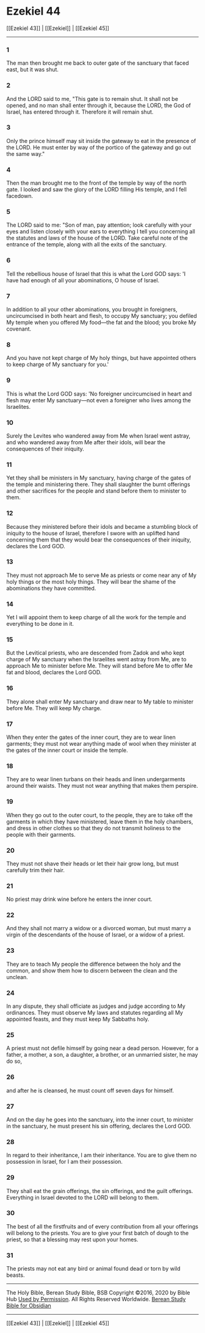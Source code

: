 # Ezekiel 44

[[Ezekiel 43]] | [[Ezekiel]] | [[Ezekiel 45]]

---

### 1
The man then brought me back to outer gate of the sanctuary that faced east, but it was shut.

### 2
And the LORD said to me, "This gate is to remain shut. It shall not be opened, and no man shall enter through it, because the LORD, the God of Israel, has entered through it. Therefore it will remain shut.

### 3
Only the prince himself may sit inside the gateway to eat in the presence of the LORD. He must enter by way of the portico of the gateway and go out the same way."

### 4
Then the man brought me to the front of the temple by way of the north gate. I looked and saw the glory of the LORD filling His temple, and I fell facedown.

### 5
The LORD said to me: "Son of man, pay attention; look carefully with your eyes and listen closely with your ears to everything I tell you concerning all the statutes and laws of the house of the LORD. Take careful note of the entrance of the temple, along with all the exits of the sanctuary.

### 6
Tell the rebellious house of Israel that this is what the Lord GOD says: 'I have had enough of all your abominations, O house of Israel.

### 7
In addition to all your other abominations, you brought in foreigners, uncircumcised in both heart and flesh, to occupy My sanctuary; you defiled My temple when you offered My food—the fat and the blood; you broke My covenant.

### 8
And you have not kept charge of My holy things, but have appointed others to keep charge of My sanctuary for you.'

### 9
This is what the Lord GOD says: 'No foreigner uncircumcised in heart and flesh may enter My sanctuary—not even a foreigner who lives among the Israelites.

### 10
Surely the Levites who wandered away from Me when Israel went astray, and who wandered away from Me after their idols, will bear the consequences of their iniquity.

### 11
Yet they shall be ministers in My sanctuary, having charge of the gates of the temple and ministering there. They shall slaughter the burnt offerings and other sacrifices for the people and stand before them to minister to them.

### 12
Because they ministered before their idols and became a stumbling block of iniquity to the house of Israel, therefore I swore with an uplifted hand concerning them that they would bear the consequences of their iniquity, declares the Lord GOD.

### 13
They must not approach Me to serve Me as priests or come near any of My holy things or the most holy things. They will bear the shame of the abominations they have committed.

### 14
Yet I will appoint them to keep charge of all the work for the temple and everything to be done in it.

### 15
But the Levitical priests, who are descended from Zadok and who kept charge of My sanctuary when the Israelites went astray from Me, are to approach Me to minister before Me. They will stand before Me to offer Me fat and blood, declares the Lord GOD.

### 16
They alone shall enter My sanctuary and draw near to My table to minister before Me. They will keep My charge.

### 17
When they enter the gates of the inner court, they are to wear linen garments; they must not wear anything made of wool when they minister at the gates of the inner court or inside the temple.

### 18
They are to wear linen turbans on their heads and linen undergarments around their waists. They must not wear anything that makes them perspire.

### 19
When they go out to the outer court, to the people, they are to take off the garments in which they have ministered, leave them in the holy chambers, and dress in other clothes so that they do not transmit holiness to the people with their garments.

### 20
They must not shave their heads or let their hair grow long, but must carefully trim their hair.

### 21
No priest may drink wine before he enters the inner court.

### 22
And they shall not marry a widow or a divorced woman, but must marry a virgin of the descendants of the house of Israel, or a widow of a priest.

### 23
They are to teach My people the difference between the holy and the common, and show them how to discern between the clean and the unclean.

### 24
In any dispute, they shall officiate as judges and judge according to My ordinances. They must observe My laws and statutes regarding all My appointed feasts, and they must keep My Sabbaths holy.

### 25
A priest must not defile himself by going near a dead person. However, for a father, a mother, a son, a daughter, a brother, or an unmarried sister, he may do so,

### 26
and after he is cleansed, he must count off seven days for himself.

### 27
And on the day he goes into the sanctuary, into the inner court, to minister in the sanctuary, he must present his sin offering, declares the Lord GOD.

### 28
In regard to their inheritance, I am their inheritance. You are to give them no possession in Israel, for I am their possession.

### 29
They shall eat the grain offerings, the sin offerings, and the guilt offerings. Everything in Israel devoted to the LORD will belong to them.

### 30
The best of all the firstfruits and of every contribution from all your offerings will belong to the priests. You are to give your first batch of dough to the priest, so that a blessing may rest upon your homes.

### 31
The priests may not eat any bird or animal found dead or torn by wild beasts.

---

The Holy Bible, Berean Study Bible, BSB
Copyright ©2016, 2020 by Bible Hub
[Used by Permission](https://berean.bible/terms.htm). All Rights Reserved Worldwide.
[Berean Study Bible for Obsidian](https://github.com/gapmiss/berean-study-bible-for-obsidian)

---

[[Ezekiel 43]] | [[Ezekiel]] | [[Ezekiel 45]]

